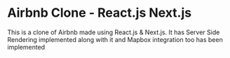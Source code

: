 # Airbnb Clone - React.js Next.js 
 This is a clone of Airbnb made using React.js & Next.js. It has Server Side Rendering implemented along with it and Mapbox integration too has been implemented
